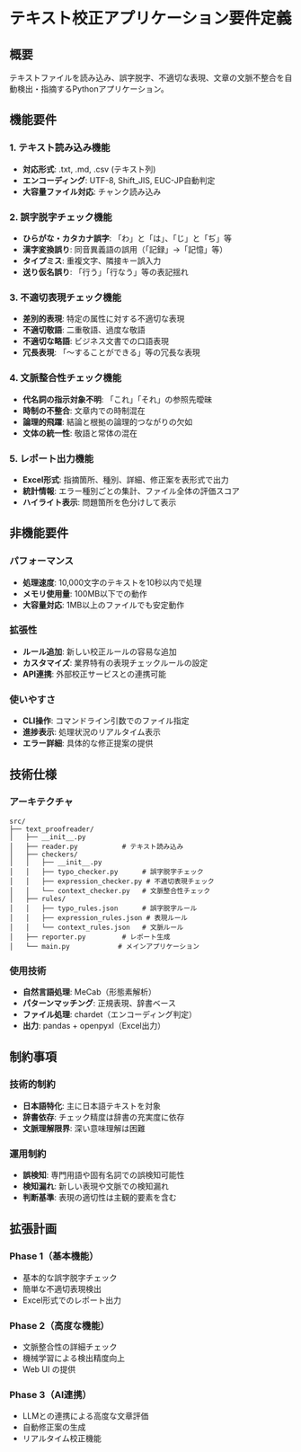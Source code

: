 # テキスト校正アプリケーション要件定義

## 概要
テキストファイルを読み込み、誤字脱字、不適切な表現、文章の文脈不整合を自動検出・指摘するPythonアプリケーション。

## 機能要件

### 1. テキスト読み込み機能
- **対応形式**: .txt, .md, .csv (テキスト列)
- **エンコーディング**: UTF-8, Shift_JIS, EUC-JP自動判定
- **大容量ファイル対応**: チャンク読み込み

### 2. 誤字脱字チェック機能
- **ひらがな・カタカナ誤字**: 「わ」と「は」、「じ」と「ぢ」等
- **漢字変換誤り**: 同音異義語の誤用（「記録」→「記憶」等）
- **タイプミス**: 重複文字、隣接キー誤入力
- **送り仮名誤り**: 「行う」「行なう」等の表記揺れ

### 3. 不適切表現チェック機能
- **差別的表現**: 特定の属性に対する不適切な表現
- **不適切敬語**: 二重敬語、過度な敬語
- **不適切な略語**: ビジネス文書での口語表現
- **冗長表現**: 「～することができる」等の冗長な表現

### 4. 文脈整合性チェック機能
- **代名詞の指示対象不明**: 「これ」「それ」の参照先曖昧
- **時制の不整合**: 文章内での時制混在
- **論理的飛躍**: 結論と根拠の論理的つながりの欠如
- **文体の統一性**: 敬語と常体の混在

### 5. レポート出力機能
- **Excel形式**: 指摘箇所、種別、詳細、修正案を表形式で出力
- **統計情報**: エラー種別ごとの集計、ファイル全体の評価スコア
- **ハイライト表示**: 問題箇所を色分けして表示

## 非機能要件

### パフォーマンス
- **処理速度**: 10,000文字のテキストを10秒以内で処理
- **メモリ使用量**: 100MB以下での動作
- **大容量対応**: 1MB以上のファイルでも安定動作

### 拡張性
- **ルール追加**: 新しい校正ルールの容易な追加
- **カスタマイズ**: 業界特有の表現チェックルールの設定
- **API連携**: 外部校正サービスとの連携可能

### 使いやすさ
- **CLI操作**: コマンドライン引数でのファイル指定
- **進捗表示**: 処理状況のリアルタイム表示
- **エラー詳細**: 具体的な修正提案の提供

## 技術仕様

### アーキテクチャ
```
src/
├── text_proofreader/
│   ├── __init__.py
│   ├── reader.py           # テキスト読み込み
│   ├── checkers/
│   │   ├── __init__.py
│   │   ├── typo_checker.py      # 誤字脱字チェック
│   │   ├── expression_checker.py # 不適切表現チェック
│   │   └── context_checker.py   # 文脈整合性チェック
│   ├── rules/
│   │   ├── typo_rules.json      # 誤字脱字ルール
│   │   ├── expression_rules.json # 表現ルール
│   │   └── context_rules.json   # 文脈ルール
│   ├── reporter.py         # レポート生成
│   └── main.py            # メインアプリケーション
```

### 使用技術
- **自然言語処理**: MeCab（形態素解析）
- **パターンマッチング**: 正規表現、辞書ベース
- **ファイル処理**: chardet（エンコーディング判定）
- **出力**: pandas + openpyxl（Excel出力）

## 制約事項

### 技術的制約
- **日本語特化**: 主に日本語テキストを対象
- **辞書依存**: チェック精度は辞書の充実度に依存
- **文脈理解限界**: 深い意味理解は困難

### 運用制約
- **誤検知**: 専門用語や固有名詞での誤検知可能性
- **検知漏れ**: 新しい表現や文脈での検知漏れ
- **判断基準**: 表現の適切性は主観的要素を含む

## 拡張計画

### Phase 1（基本機能）
- 基本的な誤字脱字チェック
- 簡単な不適切表現検出
- Excel形式でのレポート出力

### Phase 2（高度な機能）
- 文脈整合性の詳細チェック
- 機械学習による検出精度向上
- Web UI の提供

### Phase 3（AI連携）
- LLMとの連携による高度な文章評価
- 自動修正案の生成
- リアルタイム校正機能